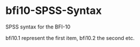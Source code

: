 # bfi10-SPSS-Syntax
SPSS syntax for the BFI-10

bfi10.1 represent the first item, bfi10.2 the second etc.
